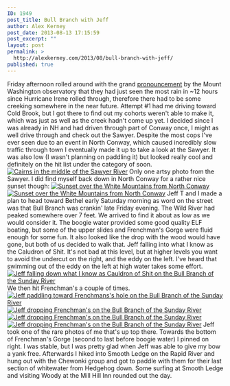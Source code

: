 ```yaml
---
ID: 1949
post_title: Bull Branch with Jeff
author: Alex Kerney
post_date: 2013-08-13 17:15:59
post_excerpt: ""
layout: post
permalink: >
  http://alexkerney.com/2013/08/bull-branch-with-jeff/
published: true
---
```

Friday afternoon rolled around with the grand [pronouncement][1] by the Mount Washington observatory that they had just seen the most rain in ~12 hours since Hurricane Irene rolled through, therefore there had to be some creeking somewhere in the near future. Attempt #1 had me driving toward Cold Brook, but I got there to find out my cohorts weren't able to make it, which was just as well as the creek hadn't come up yet. I decided since I was already in NH and had driven through part of Conway once, I might as well drive through and check out the Sawyer. Despite the most cops I've ever seen due to an event in North Conway, which caused incredibly slow traffic through town I eventually made it up to take a look at the Sawyer. It was also low (I wasn't planning on paddling it) but looked really cool and definitely on the hit list under the category of soon. [<img class="alignnone size-large wp-image-1950 [ftmt_id] nofotomoto" alt="Cairns in the middle of the Sawyer River" src="http://alexkerney.com/wp-content/uploads/2013/08/20130809_DSC0004-840x1260.jpg" />][2] Only one artsy photo from the Sawyer. I did find myself back down in North Conway for a rather nice sunset though: [<img class="alignnone size-large wp-image-1951 [ftmt_id] nofotomoto" alt="Sunset over the White Mountains from North Conway" src="http://alexkerney.com/wp-content/uploads/2013/08/20130809_DSC0024-840x379.jpg" />][3] [<img class="alignnone size-large wp-image-1952 [ftmt_id] nofotomoto" alt="Sunset over the White Mountains from North Conway" src="http://alexkerney.com/wp-content/uploads/2013/08/20130809_DSC0027-840x557.jpg" />][4] Jeff T and I made a plan to head toward Bethel early Saturday morning as word on the street was that Bull Branch was crankin' late Friday evening. The Wild River had peaked somewhere over 7 feet. We arrived to find it about as low as we would consider it. The boogie water provided some good quality ELF boating, but some of the upper slides and Frenchman's Gorge were fluid enough for some fun. It also looked like the drop with the wood would have gone, but both of us decided to walk that. Jeff falling into what I know as the Caludron of Shit. It's not bad at this level, but at higher levels you want to avoid the undercut on the right, and the eddy on the left. I've heard that swimming out of the eddy on the left at high water takes some effort. [<img class="alignnone size-large wp-image-1953 [ftmt_id] nofotomoto" alt="Jeff falling down what I know as Cauldron of Shit on the Bull Branch of the Sunday River" src="http://alexkerney.com/wp-content/uploads/2013/08/20130810_DSC0031-840x1264.jpg" />][5] We then hit Frenchman's a couple of times. [<img class="alignnone size-large wp-image-1955 [ftmt_id] nofotomoto" alt="Jeff paddling toward Frenchmans's hole on the Bull Branch of the Sunday River" src="http://alexkerney.com/wp-content/uploads/2013/08/20130810_DSC0064-840x1264.jpg" />][6] [<img class="alignnone size-large wp-image-1956 [ftmt_id] nofotomoto" alt="Jeff dropping Frenchman's on the Bull Branch of the Sunday River" src="http://alexkerney.com/wp-content/uploads/2013/08/20130810_DSC0075-840x1260.jpg" />][7] [<img class="alignnone size-large wp-image-1957 [ftmt_id] nofotomoto" alt="Jeff dropping Frenchman's on the Bull Branch of the Sunday River" src="http://alexkerney.com/wp-content/uploads/2013/08/20130810_DSC0076-840x1260.jpg" />][8] [<img class="alignnone size-large wp-image-1958 [ftmt_id] nofotomoto" alt="Jeff dropping Frenchman's on the Bull Branch of the Sunday River" src="http://alexkerney.com/wp-content/uploads/2013/08/20130810_DSC0077-840x1260.jpg" />][9] Jeff took one of the rare photos of me that's up top there. Towards the bottom of Frenchman's Gorge (second to last before boogie water) I pinned on right. I was stable, but I was pretty glad when Jeff was able to give my bow a yank free. Afterwards I hiked into Smooth Ledge on the Rapid River and hung out with the Chewonki group and got to paddle with them for their last section of whitewater from Hedgehog down. Some surfing at Smooth Ledge and visiting Woody at the Mill Hill Inn rounded out the day.

 [1]: https://www.facebook.com/photo.php?fbid=10151619999364685&set=a.115190884684.99895.11654109684&type=1&theater "MWOBS on Facebook"
 [2]: http://alexkerney.com/wp-content/uploads/2013/08/20130809_DSC0004.jpg
 [3]: http://alexkerney.com/wp-content/uploads/2013/08/20130809_DSC0024.jpg
 [4]: http://alexkerney.com/wp-content/uploads/2013/08/20130809_DSC0027.jpg
 [5]: http://alexkerney.com/wp-content/uploads/2013/08/20130810_DSC0031.jpg
 [6]: http://alexkerney.com/wp-content/uploads/2013/08/20130810_DSC0064.jpg
 [7]: http://alexkerney.com/wp-content/uploads/2013/08/20130810_DSC0075.jpg
 [8]: http://alexkerney.com/wp-content/uploads/2013/08/20130810_DSC0076.jpg
 [9]: http://alexkerney.com/wp-content/uploads/2013/08/20130810_DSC0077.jpg